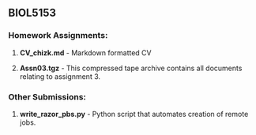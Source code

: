 ## BIOL5153

### Homework Assignments:
1. **CV_chizk.md** - Markdown formatted CV

2. **Assn03.tgz** - This compressed tape archive contains all documents relating to assignment 3.

### Other Submissions:
1. **write_razor_pbs.py** - Python script that automates creation of remote jobs.
